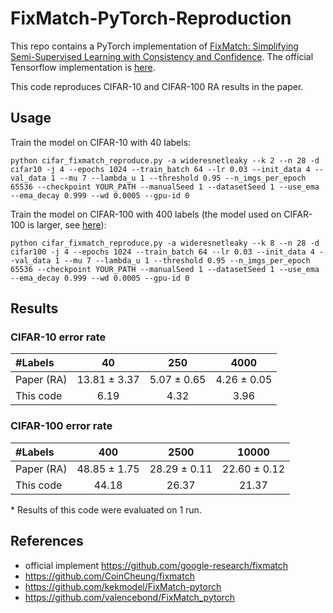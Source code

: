 # FixMatch-PyTorch-Reproduction
This repo contains a PyTorch implementation of [FixMatch: Simplifying Semi-Supervised Learning with Consistency and Confidence](https://arxiv.org/abs/2001.07685).
The official Tensorflow implementation is [here](https://github.com/google-research/fixmatch).

This code reproduces CIFAR-10 and CIFAR-100 RA results in the paper.

## Usage
Train the model on CIFAR-10 with 40 labels:
```
python cifar_fixmatch_reproduce.py -a wideresnetleaky --k 2 --n 28 -d cifar10 -j 4 --epochs 1024 --train_batch 64 --lr 0.03 --init_data 4 --val_data 1 --mu 7 --lambda_u 1 --threshold 0.95 --n_imgs_per_epoch 65536 --checkpoint YOUR_PATH --manualSeed 1 --datasetSeed 1 --use_ema --ema_decay 0.999 --wd 0.0005 --gpu-id 0
```

Train the model on CIFAR-100 with 400 labels (the model used on CIFAR-100 is larger, see [here](https://github.com/google-research/fixmatch/issues/25)):
```
python cifar_fixmatch_reproduce.py -a wideresnetleaky --k 8 --n 28 -d cifar100 -j 4 --epochs 1024 --train_batch 64 --lr 0.03 --init_data 4 --val_data 1 --mu 7 --lambda_u 1 --threshold 0.95 --n_imgs_per_epoch 65536 --checkpoint YOUR_PATH --manualSeed 1 --datasetSeed 1 --use_ema --ema_decay 0.999 --wd 0.0005 --gpu-id 0
```

## Results
### CIFAR-10 error rate
| #Labels | 40 | 250 | 4000 |
|:---|:---:|:---:|:---:|
|Paper (RA) | 13.81 ± 3.37 | 5.07 ± 0.65 | 4.26 ± 0.05 |
|This code | 6.19 | 4.32 | 3.96 |

### CIFAR-100 error rate
| #Labels | 400 | 2500 | 10000 |
|:---|:---:|:---:|:---:|
|Paper (RA) | 48.85 ± 1.75 | 28.29 ± 0.11 | 22.60 ± 0.12 |
|This code | 44.18 | 26.37 | 21.37 |

\* Results of this code were evaluated on 1 run.

## References
- official implement https://github.com/google-research/fixmatch
- https://github.com/CoinCheung/fixmatch 
- https://github.com/kekmodel/FixMatch-pytorch
- https://github.com/valencebond/FixMatch_pytorch
